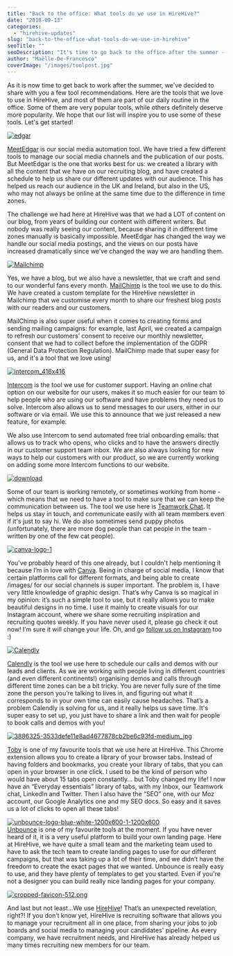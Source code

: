 ```yaml
---
title: "Back to the office: What tools do we use in HireHive?"
date: "2018-09-13"
categories:
  - "hirehive-updates"
slug: "back-to-the-office-what-tools-do-we-use-in-hirehive"
seoTitle: ""
seoDescription: "It's time to go back to the office after the summer - it's the perfect time for us to share the tools we use every day here at HireHive with you!"
author: "Maëlle-De-Francesco"
coverImage: "/images/toolpost.jpg"
---
```


As it is now time to get back to work after the summer, we've decided to share with you a few tool recommendations. Here are the tools that we love to use in HireHive, and most of them are part of our daily routine in the office. Some of them are very popular tools, while others definitely deserve more popularity. We hope that our list will inspire you to use some of these tools. Let's get started!

[![edgar](/images/edgar.jpg)](https://meetedgar.com/)

[MeetEdgar](https://meetedgar.com/) is our social media automation tool. We have tried a few different tools to manage our social media channels and the publication of our posts. But MeetEdgar is the one that works best for us: we created a library with all the content that we have on our recruiting blog, and have created a schedule to help us share our different updates with our audience. This has helped us reach our audience in the UK and Ireland, but also in the US, who may not always be online at the same time due to the difference in time zones.

The challenge we had here at HireHive was that we had a LOT of content on our blog, from years of building our content with different writers. But nobody was really seeing our content, because sharing it in different time zones manually is basically impossible. MeetEdgar has changed the way we handle our social media postings, and the views on our posts have increased dramatically since we’ve changed the way we are handling them.

[![Mailchimp](/images/Mailchimp.jpg)](https://mailchimp.com/)

Yes, we have a blog, but we also have a newsletter, that we craft and send to our wonderful fans every month. [MailChimp](https://mailchimp.com/) is the tool we use to do this. We have created a custom template for the HireHive newsletter in Mailchimp that we customise every month to share our freshest blog posts with our readers and our customers.

MailChimp is also super useful when it comes to creating forms and sending mailing campaigns: for example, last April, we created a campaign to refresh our customers’ consent to receive our monthly newsletter, consent that we had to collect before the implementation of the GDPR (General Data Protection Regulation). MailChimp made that super easy for us, and it's a tool that we love using!

[![intercom_416x416](/images/intercom_416x416.jpg)](https://www.intercom.com/)

[Intercom](https://www.intercom.com/) is the tool we use for customer support. Having an online chat option on our website for our users, makes it so much easier for our team to help people who are using our software and have problems they need us to solve. Intercom also allows us to send messages to our users, either in our software or via email. We use this to announce that we just released a new feature, for example.

We also use Intercom to send automated free trial onboarding emails: that allows us to track who opens, who clicks and to have the answers directly in our customer support team inbox. We are also always looking for new ways to help our customers with our product, so we are currently working on adding some more Intercom functions to our website.

[![download](/images/download.png)](https://www.teamwork.com/chat)

Some of our team is working remotely, or sometimes working from home - which means that we need to have a tool to make sure that we can keep the communication between us. The tool we use here is [Teamwork Chat](https://www.teamwork.com/chat). It helps us stay in touch, and communicate easily with all team members even if it's just to say hi. We do also sometimes send puppy photos (unfortunately, there are more dog people than cat people in the team - written by one of the few cat people).

[![canva-logo-1](/images/canva-logo-1.jpg)](https://www.canva.com/)

You've probably heard of this one already, but I couldn't help mentioning it because I’m in love with [Canva](https://www.canva.com/). Being in charge of social media, I know that certain platforms call for different formats, and being able to create /images/ for our social channels is super important. The problem is, I have very little knowledge of graphic design. That’s why Canva is so magical in my opinion: it’s such a simple tool to use, but it really allows you to make beautiful designs in no time. I use it mainly to create visuals for our Instagram account, where we share some recruiting inspiration and recruiting quotes weekly. If you have never used it, please go check it out now! I’m sure it will change your life. Oh, and go [follow us on Instagram](https://www.instagram.com/HireHive-Team/) too :)

[![Calendly](/images/Calendly.jpg)](https://calendly.com/)

[Calendly](https://calendly.com/) is the tool we use here to schedule our calls and demos with our leads and clients. As we are working with people living in different countries (and even different continents!) organising demos and calls through different time zones can be a bit tricky. You are never fully sure of the time zone the person you’re talking to lives in, and figuring out what it corresponds to in your own time can easily cause headaches. That’s a problem Calendly is solving for us, and it really helps us save time. It's super easy to set up, you just have to share a link and then wait for people to book calls and demos with you!

[![3886325-3533defe11e8ad4677878cb2be6c93fd-medium_jpg](/images/3886325-3533defe11e8ad4677878cb2be6c93fd-medium_jpg.jpg)](https://www.gettoby.com/)

[Toby](https://www.gettoby.com/) is one of my favourite tools that we use here at HireHive. This Chrome extension allows you to create a library of your browser tabs. Instead of having folders and bookmarks, you create your library of tabs, that you can open in your browser in one click. I used to be the kind of person who would have about 15 tabs open constantly... but Toby changed my life! I now have an “Everyday essentials” library of tabs, with my Inbox, our Teamwork chat, LinkedIn and Twitter. Then I also have the “SEO” one, with our Moz account, our Google Analytics one and my SEO docs. So easy and it saves us a lot of clicks to open all these tabs!

[![unbounce-logo-blue-white-1200x600-1-1200x600](/images/unbounce-logo-blue-white-1200x600-1-1200x600.png)](https://unbounce.com)  
[Unbounce](https://unbounce.com) is one of my favourite tools at the moment. If you have never heard of it, it is a very useful platform to build your own landing page. Here at HireHive, we have quite a small team and the marketing team used to have to ask the tech team to create landing pages to use for our different campaigns, but that was taking up a lot of their time, and we didn’t have the freedom to create the exact pages that we wanted. Unbounce is really easy to use, and they have plenty of templates to get you started. Even if you're not a designer you can build really nice landing pages for your company.

[![cropped-favicon-512.png](/images/cropped-favicon-512.png)](https://hirehive.com)

And last but not least...We use [HireHive](https://hirehive.com)! That’s an unexpected revelation, right?! If you don’t know yet, HireHive is recruiting software that allows you to manage your recruitment all in one place, from sharing your jobs to job boards and social media to managing your candidates' pipeline. As every company, we have recruitment needs, and HireHive has already helped us many times recruiting new members for our team.
